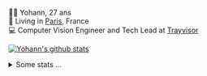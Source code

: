 <p>
  👨🏻 <bold>Yohann</bold>, 27 ans<br/>
  💼 Living in <a href="https://www.google.com/maps?q=paris">Paris</a>, France<br/>
  💻 Computer Vision Engineer and Tech Lead at <a href="https://trayvisor.com/">Trayvisor</a><br/>
</p>

<a href="https://github.com/anuraghazra/github-readme-stats"><img align="center" src="https://github-readme-stats-go94hl40s-yohann84l.vercel.app//api?username=yohann84L&show_icons=true&include_all_commits=true" alt="Yohann's github stats" /> </a>


<details>
  <summary>Some stats ...</summary><br/>
  

<!--START_SECTION:waka-->
![Code Time](http://img.shields.io/badge/Code%20Time-1%2C126%20hrs%2037%20mins-blue)

![Profile Views](http://img.shields.io/badge/Profile%20Views-0-blue)

**🐱 My GitHub Data** 

> 📦 440.8 kB Used in GitHub's Storage 
 > 
> 🏆 737 Contributions in the Year 2024
 > 
> 🚫 Not Opted to Hire
 > 
> 📜 26 Public Repositories 
 > 
> 🔑 21 Private Repositories 
 > 
**I'm an Early 🐤** 

```text
🌞 Morning                14306 commits       ████████░░░░░░░░░░░░░░░░░   31.40 % 
🌆 Daytime                25710 commits       ██████████████░░░░░░░░░░░   56.43 % 
🌃 Evening                5399 commits        ███░░░░░░░░░░░░░░░░░░░░░░   11.85 % 
🌙 Night                  148 commits         ░░░░░░░░░░░░░░░░░░░░░░░░░   00.32 % 
```
📅 **I'm Most Productive on Wednesday** 

```text
Monday                   8335 commits        █████░░░░░░░░░░░░░░░░░░░░   18.29 % 
Tuesday                  8421 commits        █████░░░░░░░░░░░░░░░░░░░░   18.48 % 
Wednesday                10236 commits       ██████░░░░░░░░░░░░░░░░░░░   22.47 % 
Thursday                 9316 commits        █████░░░░░░░░░░░░░░░░░░░░   20.45 % 
Friday                   8506 commits        █████░░░░░░░░░░░░░░░░░░░░   18.67 % 
Saturday                 252 commits         ░░░░░░░░░░░░░░░░░░░░░░░░░   00.55 % 
Sunday                   497 commits         ░░░░░░░░░░░░░░░░░░░░░░░░░   01.09 % 
```


📊 **This Week I Spent My Time On** 

```text
🕑︎ Time Zone: Europe/Paris

💬 Programming Languages: 
CSV                      11 mins             █████████████████████░░░░   83.31 % 
Python                   2 mins              ████░░░░░░░░░░░░░░░░░░░░░   16.29 % 
JSON                     0 secs              ░░░░░░░░░░░░░░░░░░░░░░░░░   00.40 % 

🔥 Editors: 
VS Code                  13 mins             █████████████████████████   100.00 % 

💻 Operating System: 
Mac                      13 mins             █████████████████████████   100.00 % 
```

**I Mostly Code in Python** 

```text
Python                   25 repos            ██████████████░░░░░░░░░░░   54.35 % 
Jupyter Notebook         4 repos             ██░░░░░░░░░░░░░░░░░░░░░░░   08.70 % 
JavaScript               3 repos             ██░░░░░░░░░░░░░░░░░░░░░░░   06.52 % 
HTML                     2 repos             █░░░░░░░░░░░░░░░░░░░░░░░░   04.35 % 
Shell                    1 repo              █░░░░░░░░░░░░░░░░░░░░░░░░   02.17 % 
```




 Last Updated on 28/05/2024 00:32:23 UTC
<!--END_SECTION:waka-->
